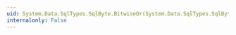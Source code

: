 ```yaml
---
uid: System.Data.SqlTypes.SqlByte.BitwiseOr(System.Data.SqlTypes.SqlByte,System.Data.SqlTypes.SqlByte)
internalonly: False
---
```


